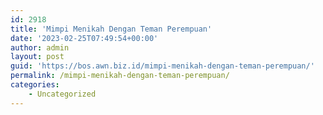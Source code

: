 ```yaml
---
id: 2918
title: 'Mimpi Menikah Dengan Teman Perempuan'
date: '2023-02-25T07:49:54+00:00'
author: admin
layout: post
guid: 'https://bos.awn.biz.id/mimpi-menikah-dengan-teman-perempuan/'
permalink: /mimpi-menikah-dengan-teman-perempuan/
categories:
    - Uncategorized
---
```


